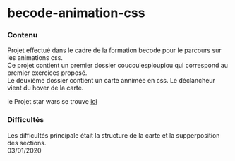 # becode-animation-css
### Contenu
Projet effectué dans le cadre de la formation becode pour le parcours sur les animations css.  
Ce projet contient un premier dossier coucoulespioupiou qui correspond au premier exercices proposé.  
Le deuxième dossier contient un carte annimée en css. Le déclancheur vient du hover de la carte.  

le Projet star wars se trouve [ici](https://github.com/HugoBricoult/Star-Wars-Crawl/blob/master/README.md)
### Difficultés
Les difficultés principale était la structure de la carte et la supperposition des sections.  
03/01/2020
